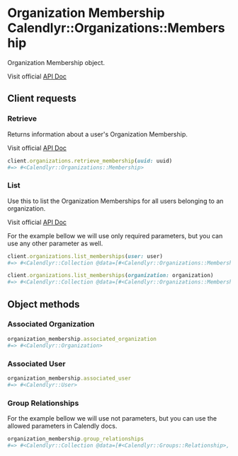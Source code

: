 # Organization Membership Calendlyr::Organizations::Membership

Organization Membership object.

Visit official [API Doc](https://developer.calendly.com/api-docs/ae30b41b52a54-organization-membership)

## Client requests

### Retrieve

Returns information about a user's Organization Membership.

Visit official [API Doc](https://developer.calendly.com/api-docs/8c3baa79a5883-get-organization-membership)

```ruby
client.organizations.retrieve_membership(uuid: uuid)
#=> #<Calendlyr::Organizations::Membership>
```

### List

Use this to list the Organization Memberships for all users belonging to an organization.

Visit official [API Doc](https://developer.calendly.com/api-docs/eaed2e61a6bc3-list-organization-memberships)

For the example bellow we will use only required parameters, but you can use any other parameter as well.

```ruby
client.organizations.list_memberships(user: user)
#=> #<Calendlyr::Collection @data=[#<Calendlyr::Organizations::Membership>, ...], @count=nil, @next_page=nil, @next_page_token=nil, @client=#<Calendlyr::Client>>

client.organizations.list_memberships(organization: organization)
#=> #<Calendlyr::Collection @data=[#<Calendlyr::Organizations::Membership>, ...], @count=nil, @next_page=nil, @next_page_token=nil, @client=#<Calendlyr::Client>>
```

## Object methods

### Associated Organization

```ruby
organization_membership.associated_organization
#=> #<Calendlyr::Organization>
```

### Associated User

```ruby
organization_membership.associated_user
#=> #<Calendlyr::User>
```

### Group Relationships
For the example bellow we will use not parameters, but you can use the allowed parameters in Calendly docs.

```ruby
organization_membership.group_relationships
#=> #<Calendlyr::Collection @data=[#<Calendlyr::Groups::Relationship>, ...], @count=nil, @next_page=nil, @next_page_token=nil, @client=#<Calendlyr::Client>>
```
